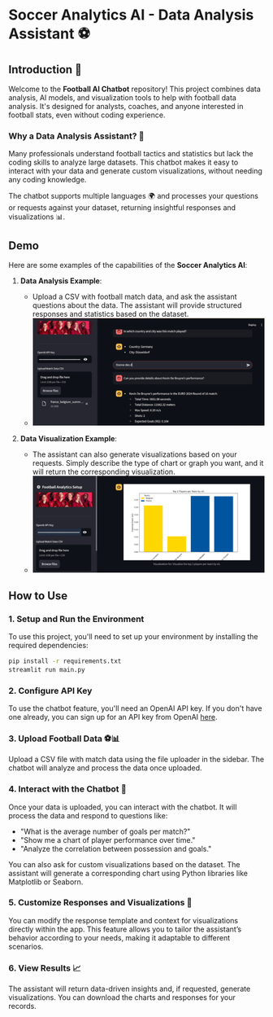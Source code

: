 # Soccer Analytics AI - Data Analysis Assistant ⚽

## Introduction 🌟

Welcome to the **Football AI Chatbot** repository! This project combines data analysis, AI models, and visualization tools to help with football data analysis. It's designed for analysts, coaches, and anyone interested in football stats, even without coding experience.

### Why a Data Analysis Assistant? 🤔

Many professionals understand football tactics and statistics but lack the coding skills to analyze large datasets. This chatbot makes it easy to interact with your data and generate custom visualizations, without needing any coding knowledge.

The chatbot supports multiple languages 🌍 and processes your questions or requests against your dataset, returning insightful responses and visualizations 📊.

## Demo

Here are some examples of the capabilities of the **Soccer Analytics AI**:

1. **Data Analysis Example**:
    - Upload a CSV with football match data, and ask the assistant questions about the data. The assistant will provide structured responses and statistics based on the dataset.
    - ![Example Response](images/test.PNG)

2. **Data Visualization Example**:
    - The assistant can also generate visualizations based on your requests. Simply describe the type of chart or graph you want, and it will return the corresponding visualization.
    - ![Example Visualization](images/visualization.PNG)

## How to Use

### 1. Setup and Run the Environment

To use this project, you'll need to set up your environment by installing the required dependencies:

```bash
pip install -r requirements.txt
streamlit run main.py
```

### 2. Configure API Key

To use the chatbot feature, you'll need an OpenAI API key. If you don't have one already, you can sign up for an API key from OpenAI [here](https://platform.openai.com/api-keys).

### 3. Upload Football Data ⚽📊

Upload a CSV file with match data using the file uploader in the sidebar. The chatbot will analyze and process the data once uploaded.

### 4. Interact with the Chatbot 💬

Once your data is uploaded, you can interact with the chatbot. It will process the data and respond to questions like:

- "What is the average number of goals per match?"
- "Show me a chart of player performance over time."
- "Analyze the correlation between possession and goals."

You can also ask for custom visualizations based on the dataset. The assistant will generate a corresponding chart using Python libraries like Matplotlib or Seaborn.

### 5. Customize Responses and Visualizations 🎨

You can modify the response template and context for visualizations directly within the app. This feature allows you to tailor the assistant’s behavior according to your needs, making it adaptable to different scenarios.

### 6. View Results 📈

The assistant will return data-driven insights and, if requested, generate visualizations. You can download the charts and responses for your records.


